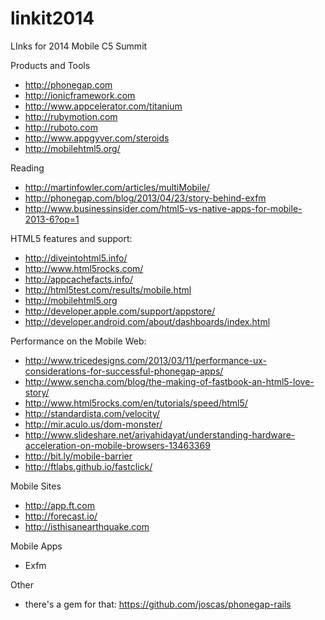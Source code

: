 linkit2014
==========

LInks for 2014 Mobile C5 Summit

Products and Tools
* http://phonegap.com
* http://ionicframework.com
* http://www.appcelerator.com/titanium
* http://rubymotion.com
* http://ruboto.com
* http://www.appgyver.com/steroids
* http://mobilehtml5.org/

Reading
* http://martinfowler.com/articles/multiMobile/
* http://phonegap.com/blog/2013/04/23/story-behind-exfm
* http://www.businessinsider.com/html5-vs-native-apps-for-mobile-2013-6?op=1

HTML5 features and support:
* http://diveintohtml5.info/
* http://www.html5rocks.com/
* http://appcachefacts.info/
* http://html5test.com/results/mobile.html
* http://mobilehtml5.org
* http://developer.apple.com/support/appstore/
* http://developer.android.com/about/dashboards/index.html

Performance on the Mobile Web:
* http://www.tricedesigns.com/2013/03/11/performance-ux-considerations-for-successful-phonegap-apps/
* http://www.sencha.com/blog/the-making-of-fastbook-an-html5-love-story/
* http://www.html5rocks.com/en/tutorials/speed/html5/
* http://standardista.com/velocity/
* http://mir.aculo.us/dom-monster/
* http://www.slideshare.net/ariyahidayat/understanding-hardware-acceleration-on-mobile-browsers-13463369
* http://bit.ly/mobile-barrier
* http://ftlabs.github.io/fastclick/

Mobile Sites
* http://app.ft.com
* http://forecast.io/
* http://isthisanearthquake.com

Mobile Apps
* Exfm

Other
* there's a gem for that: https://github.com/joscas/phonegap-rails
